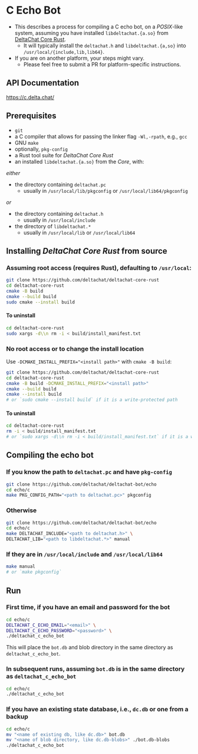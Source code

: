 # C Echo Bot

- This describes a process for compiling a C echo bot, on a *POSIX*-like system, assuming you have installed `libdeltachat.{a.so}` from [DeltaChat Core Rust](https://github.com/deltachat/deltachat-core-rust).
  - It will typically install the `deltachat.h` and `libdeltachat.{a,so}` into `/usr/local/{include,lib,lib64}`.
- If you are on another platform, your steps might vary.
  - Please feel free to submit a PR for platform-specific instructions.

## API Documentation

<https://c.delta.chat/>

## Prerequisites

- `git`
- a C compiler that allows for passing the linker flag `-Wl,-rpath`, e.g., `gcc`
- GNU `make`
- optionally, `pkg-config`
- a Rust tool suite for *DeltaChat Core Rust*
- an installed `libdeltachat.{a.so}` from the *Core*, with:

*either*

- the directory containing `deltachat.pc`
  - usually in `/usr/local/lib/pkgconfig` or `/usr/local/lib64/pkgconfig`

*or*

- the directory containing `deltachat.h`
  - usually in `/usr/local/include`
- the directory of `libdeltachat.*`
  - usually in `/usr/local/lib` or `/usr/local/lib64`

## Installing *DeltaChat Core Rust* from source


### Assuming root access (requires Rust), defaulting to `/usr/local`:

```sh
git clone https://github.com/deltachat/deltachat-core-rust
cd deltachat-core-rust
cmake -B build
cmake --build build
sudo cmake --install build
```

#### To uninstall

```sh
cd deltachat-core-rust
sudo xargs -d\\n rm -i < build/install_manifest.txt
```

### No root access or to change the install location

Use `-DCMAKE_INSTALL_PREFIX="<install path>"` with `cmake -B build`:

```sh
git clone https://github.com/deltachat/deltachat-core-rust
cd deltachat-core-rust
cmake -B build -DCMAKE_INSTALL_PREFIX="<install path>"
cmake --build build
cmake --install build
# or `sudo cmake --install build` if it is a write-protected path
```

#### To uninstall

```sh
cd deltachat-core-rust
rm -i < build/install_manifest.txt
# or `sudo xargs -d\\n rm -i < build/install_manifest.txt` if it is a write-protected path
```

## Compiling the echo bot

### If you know the path to `deltachat.pc` and have `pkg-config`

```sh
git clone https://github.com/deltachat/deltachat-bot/echo
cd echo/c
make PKG_CONFIG_PATH="<path to deltachat.pc>" pkgconfig
```

### Otherwise

```sh
git clone https://github.com/deltachat/deltachat-bot/echo
cd echo/c
make DELTACHAT_INCLUDE="<path to deltachat.h>" \
DELTACHAT_LIB="<path to libdeltachat.*>" manual
```

### If they are in `/usr/local/include` and `/usr/local/lib64`

```sh
make manual
# or `make pkgconfig`
```

## Run

### First time, if you have an email and password for the bot

```sh
cd echo/c
DELTACHAT_C_ECHO_EMAIL="<email>" \
DELTACHAT_C_ECHO_PASSWORD="<password>" \
./deltachat_c_echo_bot
```

This will place the `bot.db` and blob directory in the same 
directory as `deltachat_c_echo_bot`.

### In subsequent runs, assuming `bot.db` is in the same directory as `deltachat_c_echo_bot`

```sh
cd echo/c
./deltachat_c_echo_bot
```

### If you have an existing state database, i.e., `dc.db` or one from a backup

```sh
cd echo/c
mv "<name of existing db, like dc.db>" bot.db
mv "<name of blob directory, like dc.db-blobs>" ./bot.db-blobs
./deltachat_c_echo_bot
```


